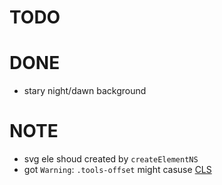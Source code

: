# TODO

# DONE
- stary night/dawn background

# NOTE
- svg ele shoud created by `createElementNS`
- got `Warning`: `.tools-offset` might casuse [CLS](https://web.dev/cls/?utm_source=devtools) 